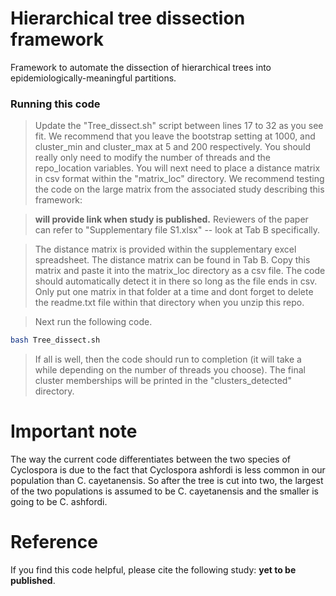 # Hierarchical tree dissection framework
Framework to automate the dissection of hierarchical trees into epidemiologically-meaningful partitions.

### Running this code

>Update the "Tree_dissect.sh" script between lines 17 to 32 as you see fit. We recommend that you leave the bootstrap setting at 1000, and cluster_min and cluster_max at 5 and 200 respectively. You should really only need to modify the number of threads and the repo_location variables. You will next need to place a distance matrix in csv format within the "matrix_loc" directory. We recommend testing the code on the large matrix from the associated study describing this framework: 

>**will provide link when study is published.**
>Reviewers of the paper can refer to "Supplementary file S1.xlsx" -- look at Tab B specifically.

>The distance matrix is provided within the supplementary excel spreadsheet. The distance matrix can be found in Tab B. Copy this matrix and paste it into the matrix_loc directory as a csv file. The code should automatically detect it in there so long as the file ends in csv. Only put one matrix in that folder at a time and dont forget to delete the readme.txt file within that directory when you unzip this repo.

>Next run the following code.
```bash
bash Tree_dissect.sh
```
>If all is well, then the code should run to completion (it will take a while depending on the number of threads you choose). The final cluster memberships will be printed in the "clusters_detected" directory.


# Important note
The way the current code differentiates between the two species of Cyclospora is due to the fact that Cyclospora ashfordi is less common in our population than C. cayetanensis. So after the tree is cut into two, the largest of the two populations is assumed to be C. cayetanensis and the smaller is going to be C. ashfordi.

# Reference
If you find this code helpful, please cite the following study: **yet to be published**.



